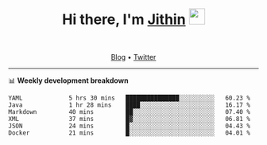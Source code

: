 <h1 align="center">Hi there, I'm <a href="https://jithset.github.io/" target="_blank">Jithin</a> <img
src="https://github.com/blackcater/blackcater/raw/main/images/Hi.gif" height="32" /></h1>

<br />

<p align="center">
  <a href="https://jithset.github.io">Blog</a> •
  <a href="https://twitter.com/jithset">Twitter</a>
</p>

---

📊 **Weekly development breakdown**

<!--START_SECTION:waka-->

```text
YAML             5 hrs 30 mins   ███████████████░░░░░░░░░░   60.23 %
Java             1 hr 28 mins    ████░░░░░░░░░░░░░░░░░░░░░   16.17 %
Markdown         40 mins         ██░░░░░░░░░░░░░░░░░░░░░░░   07.40 %
XML              37 mins         █▓░░░░░░░░░░░░░░░░░░░░░░░   06.81 %
JSON             24 mins         █░░░░░░░░░░░░░░░░░░░░░░░░   04.43 %
Docker           21 mins         █░░░░░░░░░░░░░░░░░░░░░░░░   04.01 %
```

<!--END_SECTION:waka-->

